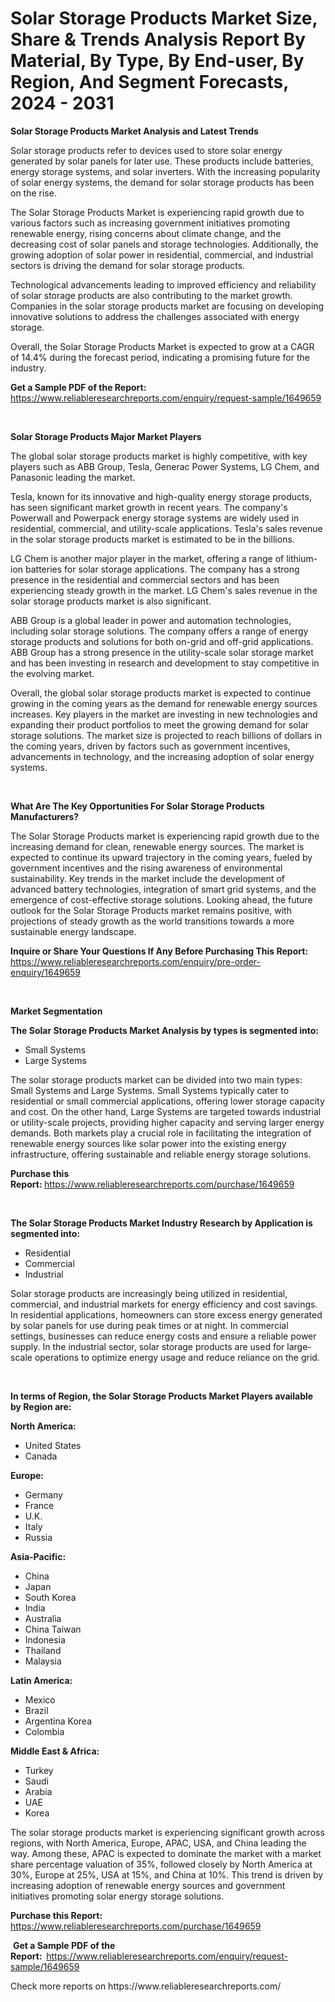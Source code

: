 <p><h1>Solar Storage Products Market Size, Share & Trends Analysis Report By Material, By Type, By End-user, By Region, And Segment Forecasts, 2024 - 2031</h1></p><p><strong>Solar Storage Products Market Analysis and Latest Trends</strong></p>
<p><p>Solar storage products refer to devices used to store solar energy generated by solar panels for later use. These products include batteries, energy storage systems, and solar inverters. With the increasing popularity of solar energy systems, the demand for solar storage products has been on the rise.</p><p>The Solar Storage Products Market is experiencing rapid growth due to various factors such as increasing government initiatives promoting renewable energy, rising concerns about climate change, and the decreasing cost of solar panels and storage technologies. Additionally, the growing adoption of solar power in residential, commercial, and industrial sectors is driving the demand for solar storage products.</p><p>Technological advancements leading to improved efficiency and reliability of solar storage products are also contributing to the market growth. Companies in the solar storage products market are focusing on developing innovative solutions to address the challenges associated with energy storage.</p><p>Overall, the Solar Storage Products Market is expected to grow at a CAGR of 14.4% during the forecast period, indicating a promising future for the industry.</p></p>
<p><strong>Get a Sample PDF of the Report:&nbsp;</strong> <a href="https://www.reliableresearchreports.com/enquiry/request-sample/1649659">https://www.reliableresearchreports.com/enquiry/request-sample/1649659</a></p>
<p>&nbsp;</p>
<p><strong>Solar Storage Products Major Market Players</strong></p>
<p><p>The global solar storage products market is highly competitive, with key players such as ABB Group, Tesla, Generac Power Systems, LG Chem, and Panasonic leading the market. </p><p>Tesla, known for its innovative and high-quality energy storage products, has seen significant market growth in recent years. The company's Powerwall and Powerpack energy storage systems are widely used in residential, commercial, and utility-scale applications. Tesla's sales revenue in the solar storage products market is estimated to be in the billions.</p><p>LG Chem is another major player in the market, offering a range of lithium-ion batteries for solar storage applications. The company has a strong presence in the residential and commercial sectors and has been experiencing steady growth in the market. LG Chem's sales revenue in the solar storage products market is also significant.</p><p>ABB Group is a global leader in power and automation technologies, including solar storage solutions. The company offers a range of energy storage products and solutions for both on-grid and off-grid applications. ABB Group has a strong presence in the utility-scale solar storage market and has been investing in research and development to stay competitive in the evolving market.</p><p>Overall, the global solar storage products market is expected to continue growing in the coming years as the demand for renewable energy sources increases. Key players in the market are investing in new technologies and expanding their product portfolios to meet the growing demand for solar storage solutions. The market size is projected to reach billions of dollars in the coming years, driven by factors such as government incentives, advancements in technology, and the increasing adoption of solar energy systems.</p></p>
<p>&nbsp;</p>
<p><strong>What Are The Key Opportunities For Solar Storage Products Manufacturers?</strong></p>
<p><p>The Solar Storage Products market is experiencing rapid growth due to the increasing demand for clean, renewable energy sources. The market is expected to continue its upward trajectory in the coming years, fueled by government incentives and the rising awareness of environmental sustainability. Key trends in the market include the development of advanced battery technologies, integration of smart grid systems, and the emergence of cost-effective storage solutions. Looking ahead, the future outlook for the Solar Storage Products market remains positive, with projections of steady growth as the world transitions towards a more sustainable energy landscape.</p></p>
<p><strong>Inquire or Share Your Questions If Any Before Purchasing This Report:</strong> <a href="https://www.reliableresearchreports.com/enquiry/pre-order-enquiry/1649659">https://www.reliableresearchreports.com/enquiry/pre-order-enquiry/1649659</a></p>
<p>&nbsp;</p>
<p><strong>Market Segmentation</strong></p>
<p><strong>The Solar Storage Products Market Analysis by types is segmented into:</strong></p>
<p><ul><li>Small Systems</li><li>Large Systems</li></ul></p>
<p><p>The solar storage products market can be divided into two main types: Small Systems and Large Systems. Small Systems typically cater to residential or small commercial applications, offering lower storage capacity and cost. On the other hand, Large Systems are targeted towards industrial or utility-scale projects, providing higher capacity and serving larger energy demands. Both markets play a crucial role in facilitating the integration of renewable energy sources like solar power into the existing energy infrastructure, offering sustainable and reliable energy storage solutions.</p></p>
<p><strong>Purchase this Report:&nbsp;</strong><a href="https://www.reliableresearchreports.com/purchase/1649659">https://www.reliableresearchreports.com/purchase/1649659</a></p>
<p>&nbsp;</p>
<p><strong>The Solar Storage Products Market Industry Research by Application is segmented into:</strong></p>
<p><ul><li>Residential</li><li>Commercial</li><li>Industrial</li></ul></p>
<p><p>Solar storage products are increasingly being utilized in residential, commercial, and industrial markets for energy efficiency and cost savings. In residential applications, homeowners can store excess energy generated by solar panels for use during peak times or at night. In commercial settings, businesses can reduce energy costs and ensure a reliable power supply. In the industrial sector, solar storage products are used for large-scale operations to optimize energy usage and reduce reliance on the grid.</p></p>
<p>&nbsp;</p>
<p><strong>In terms of Region, the Solar Storage Products Market Players available by Region are:</strong></p>
<p>
    <p> <strong> North America: </strong>
        <ul>
            <li>United States</li>
            <li>Canada</li>
        </ul>
        </p> 
    <p> <strong> Europe: </strong>
        <ul>
            <li>Germany</li>
            <li>France</li>
            <li>U.K.</li>
            <li>Italy</li>
            <li>Russia</li>
        </ul>
        </p> 
    <p> <strong> Asia-Pacific: </strong>
        <ul>
            <li>China</li>
            <li>Japan</li>
            <li>South Korea</li>
            <li>India</li>
            <li>Australia</li>
            <li>China Taiwan</li>
            <li>Indonesia</li>
            <li>Thailand</li>
            <li>Malaysia</li>
        </ul>
        </p> 
    <p> <strong> Latin America: </strong>
        <ul>
            <li>Mexico</li>
            <li>Brazil</li>
            <li>Argentina Korea</li>
            <li>Colombia</li>
        </ul>
        </p> 
    <p> <strong> Middle East & Africa: </strong>
        <ul>
            <li>Turkey</li>
            <li>Saudi</li>
            <li>Arabia</li>
            <li>UAE</li>
            <li>Korea</li>
        </ul>
    </p>
    </p>
<p><p>The solar storage products market is experiencing significant growth across regions, with North America, Europe, APAC, USA, and China leading the way. Among these, APAC is expected to dominate the market with a market share percentage valuation of 35%, followed closely by North America at 30%, Europe at 25%, USA at 15%, and China at 10%. This trend is driven by increasing adoption of renewable energy sources and government initiatives promoting solar energy storage solutions.</p></p>
<p><strong>Purchase this Report: </strong><a href="https://www.reliableresearchreports.com/purchase/1649659">https://www.reliableresearchreports.com/purchase/1649659</a></p>
<p>&nbsp;<strong>Get a Sample PDF of the Report:&nbsp;&nbsp;</strong><a href="https://www.reliableresearchreports.com/enquiry/request-sample/1649659">https://www.reliableresearchreports.com/enquiry/request-sample/1649659</a></p>
<p><strong></strong></p>
<p>Check more reports on https://www.reliableresearchreports.com/</p>
